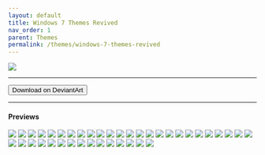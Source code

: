 ```yaml
---
layout: default
title: Windows 7 Themes Revived
nav_order: 1
parent: Themes
permalink: /themes/windows-7-themes-revived
---
```


<img src="https://images-wixmp-ed30a86b8c4ca887773594c2.wixmp.com/i/836bd001-fc1e-41ac-8fce-917bee5d1f0e/dino2ml-ee84d62e-9ad3-4dbe-a5f3-62c414afec6e.png/v1/fill/w_1200,h_557,q_80,strp/windows_7_themes_revived_by_og_nimbi_dino2ml-fullview.jpg" />
<hr />
<a href="https://www.deviantart.com/og-nimbi/art/Windows-7-Themes-Revived-1128145485" target="_blank">
  <button type="button" name="button" class="btn">Download on DeviantArt</button></a>
<hr />

<h4>Previews</h4>
<div class="img__gallery">
  <img src="../assets/PreviewImages/Windows-7-Themes-Revived/Home Premium.png" class="border">
  <img src="../assets/PreviewImages/Windows-7-Themes-Revived/Professional.png" class="border">
  <img src="../assets/PreviewImages/Windows-7-Themes-Revived/Ultimate.png" class="border">
  <img src="../assets/PreviewImages/Windows-7-Themes-Revived/Nature.png" class="border">
  <img src="../assets/PreviewImages/Windows-7-Themes-Revived/Landscapes.png" class="border">
  <img src="../assets/PreviewImages/Windows-7-Themes-Revived/Scenes.png" class="border">
  <img src="../assets/PreviewImages/Windows-7-Themes-Revived/Characters.png" class="border">
  <img src="../assets/PreviewImages/Windows-7-Themes-Revived/Architecture.png" class="border">
  <img src="../assets/PreviewImages/Windows-7-Themes-Revived/Windows 7 Classic.png" class="border">
  <img src="../assets/PreviewImages/Windows-7-Themes-Revived/Australia.png" class="border">
  <img src="../assets/PreviewImages/Windows-7-Themes-Revived/Brazil.png" class="border">
  <img src="../assets/PreviewImages/Windows-7-Themes-Revived/Canada.png" class="border">
  <img src="../assets/PreviewImages/Windows-7-Themes-Revived/China.png" class="border">
  <img src="../assets/PreviewImages/Windows-7-Themes-Revived/France.png" class="border">
  <img src="../assets/PreviewImages/Windows-7-Themes-Revived/Germany.png" class="border">
  <img src="../assets/PreviewImages/Windows-7-Themes-Revived/India.png" class="border">
  <img src="../assets/PreviewImages/Windows-7-Themes-Revived/Italy.png" class="border">
  <img src="../assets/PreviewImages/Windows-7-Themes-Revived/Japan.png" class="border">
  <img src="../assets/PreviewImages/Windows-7-Themes-Revived/Korea.png" class="border">
  <img src="../assets/PreviewImages/Windows-7-Themes-Revived/Mexico.png" class="border">
  <img src="../assets/PreviewImages/Windows-7-Themes-Revived/Poland.png" class="border">
  <img src="../assets/PreviewImages/Windows-7-Themes-Revived/Russia.png" class="border">
  <img src="../assets/PreviewImages/Windows-7-Themes-Revived/South Africa.png" class="border">
  <img src="../assets/PreviewImages/Windows-7-Themes-Revived/Spain.png" class="border">
  <img src="../assets/PreviewImages/Windows-7-Themes-Revived/Taiwan.png" class="border">
  <img src="../assets/PreviewImages/Windows-7-Themes-Revived/United Kingdoms.png" class="border">
  <img src="../assets/PreviewImages/Windows-7-Themes-Revived/United States.png" class="border">
  <img src="../assets/PreviewImages/Windows-7-Themes-Revived/Ultimate Black.png" class="border">
  <img src="../assets/PreviewImages/Windows-7-Themes-Revived/Ultimate Bliss.png" class="border">
  <img src="../assets/PreviewImages/Windows-7-Themes-Revived/Ultimate Blush.png" class="border">
  <img src="../assets/PreviewImages/Windows-7-Themes-Revived/Ultimate Fire.png" class="border">
  <img src="../assets/PreviewImages/Windows-7-Themes-Revived/Ultimate Light.png" class="border">
  <img src="../assets/PreviewImages/Windows-7-Themes-Revived/Ultimate Lime.png" class="border">
  <img src="../assets/PreviewImages/Windows-7-Themes-Revived/Ultimate Orange.png" class="border">
  <img src="../assets/PreviewImages/Windows-7-Themes-Revived/Ultimate Ruby.png" class="border">
  <img src="../assets/PreviewImages/Windows-7-Themes-Revived/Ultimate Sea.png" class="border">
  <img src="../assets/PreviewImages/Windows-7-Themes-Revived/Ultimate Sky.png" class="border">
  <img src="../assets/PreviewImages/Windows-7-Themes-Revived/Ultimate Twilight.png" class="border">
  <img src="../assets/PreviewImages/Windows-7-Themes-Revived/Ultimate Violet.png" class="border">
  <img src="../assets/PreviewImages/Windows-7-Themes-Revived/Bullet Asylum.png" class="border">
</div>
